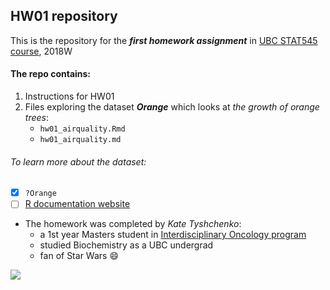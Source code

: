 ## HW01 repository

This is the repository for the ***first homework assignment*** in [UBC STAT545 course](http://stat545.com/), 2018W

#### The repo contains:
1. Instructions for HW01 
2. Files exploring the dataset ***Orange*** which looks at *the growth of orange trees*:
      - `hw01_airquality.Rmd`
      - `hw01_airquality.md` 

###### To learn more about the dataset:
- [x] ```?Orange```
- [ ] [R documentation website](https://stat.ethz.ch/R-manual/R-devel/library/datasets/html/Orange.html) 

- The homework was completed by *Kate Tyshchenko*:
     * a 1st year Masters student in [Interdisciplinary Oncology program](https://www.iop.ca/) 
     * studied Biochemistry as a UBC undergrad
     * fan of Star Wars :smile:

![](https://amp.businessinsider.com/images/566ee4a7dd089532058b46f6-360-270.jpg)
